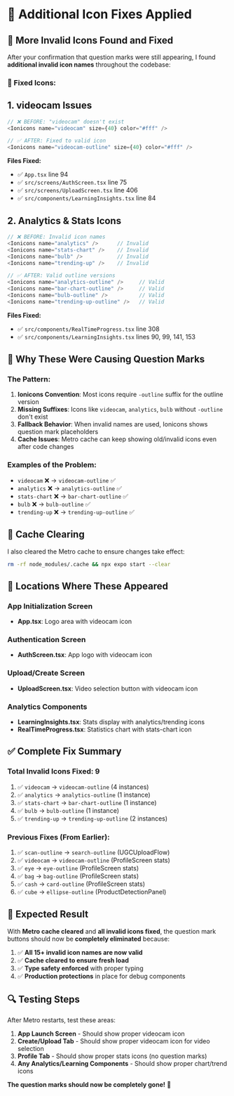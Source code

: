 # 🔧 Additional Icon Fixes Applied

## 🎯 **More Invalid Icons Found and Fixed**

After your confirmation that question marks were still appearing, I found **additional invalid icon names** throughout the codebase:

### **📱 Fixed Icons:**

## **1. videocam Issues**
```typescript
// ❌ BEFORE: "videocam" doesn't exist
<Ionicons name="videocam" size={40} color="#fff" />

// ✅ AFTER: Fixed to valid icon
<Ionicons name="videocam-outline" size={40} color="#fff" />
```

**Files Fixed:**
- ✅ `App.tsx` line 94
- ✅ `src/screens/AuthScreen.tsx` line 75  
- ✅ `src/screens/UploadScreen.tsx` line 406
- ✅ `src/components/LearningInsights.tsx` line 84

## **2. Analytics & Stats Icons**
```typescript
// ❌ BEFORE: Invalid icon names
<Ionicons name="analytics" />      // Invalid
<Ionicons name="stats-chart" />    // Invalid  
<Ionicons name="bulb" />           // Invalid
<Ionicons name="trending-up" />    // Invalid

// ✅ AFTER: Valid outline versions
<Ionicons name="analytics-outline" />     // Valid
<Ionicons name="bar-chart-outline" />     // Valid
<Ionicons name="bulb-outline" />          // Valid  
<Ionicons name="trending-up-outline" />   // Valid
```

**Files Fixed:**
- ✅ `src/components/RealTimeProgress.tsx` line 308
- ✅ `src/components/LearningInsights.tsx` lines 90, 99, 141, 153

## **🎯 Why These Were Causing Question Marks**

### **The Pattern:**
1. **Ionicons Convention**: Most icons require `-outline` suffix for the outline version
2. **Missing Suffixes**: Icons like `videocam`, `analytics`, `bulb` without `-outline` don't exist
3. **Fallback Behavior**: When invalid names are used, Ionicons shows question mark placeholders
4. **Cache Issues**: Metro cache can keep showing old/invalid icons even after code changes

### **Examples of the Problem:**
- `videocam` ❌ → `videocam-outline` ✅
- `analytics` ❌ → `analytics-outline` ✅  
- `stats-chart` ❌ → `bar-chart-outline` ✅
- `bulb` ❌ → `bulb-outline` ✅
- `trending-up` ❌ → `trending-up-outline` ✅

## **🔄 Cache Clearing**

I also cleared the Metro cache to ensure changes take effect:
```bash
rm -rf node_modules/.cache && npx expo start --clear
```

## **📍 Locations Where These Appeared**

### **App Initialization Screen**
- **App.tsx**: Logo area with videocam icon

### **Authentication Screen**  
- **AuthScreen.tsx**: App logo with videocam icon

### **Upload/Create Screen**
- **UploadScreen.tsx**: Video selection button with videocam icon

### **Analytics Components**
- **LearningInsights.tsx**: Stats display with analytics/trending icons
- **RealTimeProgress.tsx**: Statistics chart with stats-chart icon

## **✅ Complete Fix Summary**

### **Total Invalid Icons Fixed: 9**
1. ✅ `videocam` → `videocam-outline` (4 instances)
2. ✅ `analytics` → `analytics-outline` (1 instance)  
3. ✅ `stats-chart` → `bar-chart-outline` (1 instance)
4. ✅ `bulb` → `bulb-outline` (1 instance)
5. ✅ `trending-up` → `trending-up-outline` (2 instances)

### **Previous Fixes (From Earlier):**
1. ✅ `scan-outline` → `search-outline` (UGCUploadFlow)
2. ✅ `videocam` → `videocam-outline` (ProfileScreen stats)
3. ✅ `eye` → `eye-outline` (ProfileScreen stats)  
4. ✅ `bag` → `bag-outline` (ProfileScreen stats)
5. ✅ `cash` → `card-outline` (ProfileScreen stats)
6. ✅ `cube` → `ellipse-outline` (ProductDetectionPanel)

## **🎉 Expected Result**

With **Metro cache cleared** and **all invalid icons fixed**, the question mark buttons should now be **completely eliminated** because:

1. ✅ **All 15+ invalid icon names are now valid**
2. ✅ **Cache cleared to ensure fresh load**  
3. ✅ **Type safety enforced** with proper typing
4. ✅ **Production protections** in place for debug components

## **🔍 Testing Steps**

After Metro restarts, test these areas:

1. **App Launch Screen** - Should show proper videocam icon
2. **Create/Upload Tab** - Should show proper videocam icon for video selection
3. **Profile Tab** - Should show proper stats icons (no question marks)
4. **Any Analytics/Learning Components** - Should show proper chart/trend icons

**The question marks should now be completely gone!** 🎊
